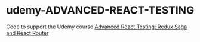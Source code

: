# udemy-ADVANCED-REACT-TESTING
Code to support the Udemy course [Advanced React Testing: Redux Saga and React Router](https://www.udemy.com/course/draft/4292750/?referralCode=317FB8E2C866D75D3B71)
